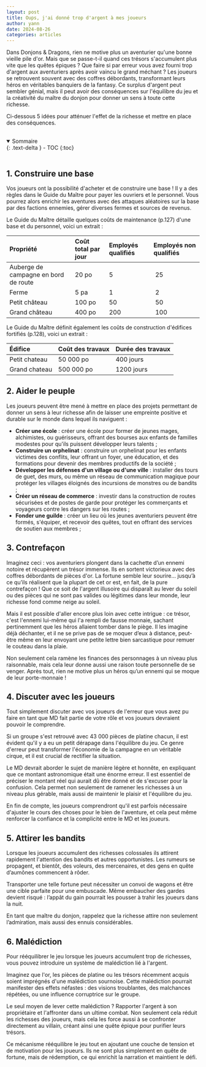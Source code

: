 ```yaml
---
layout: post
title: Oups, j'ai donné trop d'argent à mes joueurs
author: yann
date: 2024-08-26
categories: articles
---
```


Dans Donjons & Dragons, rien ne motive plus un aventurier qu'une bonne vieille pile d'or. Mais que se passe-t-il quand ces trésors s'accumulent plus vite que les quêtes épiques ? Que faire si par erreur vous avez fourni trop d'argent aux aventuriers après avoir vaincu le grand méchant ?
Les joueurs se retrouvent souvent avec des coffres débordants, transformant leurs héros en véritables banquiers de la fantasy. Ce surplus d'argent peut sembler génial, mais il peut avoir des conséquences sur l'équilibre du jeu et la créativité du maître du donjon pour donner un sens à toute cette richesse.

Ci-dessous 5 idées pour atténuer l'effet de la richesse et mettre en place des conséquences.

<br />

<details open markdown="block">
  <summary>
    Sommaire
  </summary>
  {: .text-delta }
- TOC
{:toc}
</details>

<br />

## 1. Construire une base

Vos joueurs ont la possibilité d'acheter et de construire une base ! Il y a des règles dans le Guide du Maître pour payer les ouvriers et le personnel. Vous pourrez alors enrichir les aventures avec des attaques aléatoires sur la base par des factions ennemies, gérer diverses fermes et sources de revenus.

Le Guide du Maître détaille quelques coûts de maintenance (p.127) d'une base et du personnel, voici un extrait :

| Propriété | Coût total par jour | Employés qualifiés | Employés non qualifiés |
|:---|:---|:---|:---|
| Auberge de campagne en bord de route | 20 po | 5 | 25 |
| Ferme | 5 pa | 1 | 2 |
| Petit château | 100 po | 50 | 50 |
| Grand château | 400 po | 200 | 100 |

Le Guide du Maître définit également les coûts de construction d'édifices fortifiés (p.128), voici un extrait :

| Édifice | Coût des travaux | Durée des travaux |
|:---|:---|:---|
| Petit chateau | 50 000 po | 400 jours |
| Grand chateau | 500 000 po | 1200 jours |


## 2. Aider le peuple

Les joueurs peuvent être mené à mettre en place des projets permettant de donner un sens à leur richesse afin de laisser une empreinte positive et durable sur le monde dans lequel ils naviguent :

 - **Créer une école** : créer une école pour former de jeunes mages, alchimistes, ou guérisseurs, offrant des bourses aux enfants de familles modestes pour qu'ils puissent développer leurs talents ;
 - **Construire un orphelinat** : construire un orphelinat pour les enfants victimes des conflits, leur offrant un foyer, une éducation, et des formations pour devenir des membres productifs de la société ;
 - **Développer les défenses d'un village ou d'une ville** :  installer des tours de guet, des murs, ou même un réseau de communication magique pour protéger les villages éloignés des incursions de monstres ou de bandits ;
 - **Créer un réseau de commerce** : investir dans la construction de routes sécurisées et de postes de garde pour protéger les commerçants et voyageurs contre les dangers sur les routes ;
 - **Fonder une guilde** : créer un lieu où les jeunes aventuriers peuvent être formés, s'équiper, et recevoir des quêtes, tout en offrant des services de soutien aux membres ;
   

## 3. Contrefaçon

Imaginez ceci : vos aventuriers plongent dans la cachette d’un ennemi notoire et récupèrent un trésor immense. Ils en sortent victorieux avec des coffres débordants de pièces d'or. La fortune semble leur sourire… jusqu’à ce qu’ils réalisent que la plupart de cet or est, en fait, de la pure contrefaçon ! Que ce soit de l'argent illusoire qui disparaît au lever du soleil ou des pièces qui ne sont pas valides ou légitimes dans leur monde, leur richesse fond comme neige au soleil.

Mais il est possible d'aller encore plus loin avec cette intrigue : ce trésor, c'est l'ennemi lui-même qui l'a rempli de fausse monnaie, sachant pertinemment que les héros allaient tomber dans le piège. Il les imagine déjà déchanter, et il ne se prive pas de se moquer d’eux à distance, peut-être même en leur envoyant une petite lettre bien sarcastique pour remuer le couteau dans la plaie.

Non seulement cela ramène les finances des personnages à un niveau plus raisonnable, mais cela leur donne aussi une raison toute personnelle de se venger. Après tout, rien ne motive plus un héros qu’un ennemi qui se moque de leur porte-monnaie !


## 4. Discuter avec les joueurs

Tout simplement discuter avec vos joueurs de l'erreur que vous avez pu faire en tant que MD fait partie de votre rôle et vos joueurs devraient pouvoir le comprendre.

Si un groupe s'est retrouvé avec 43 000 pièces de platine chacun, il est évident qu'il y a eu un petit dérapage dans l'équilibre du jeu. Ce genre d'erreur peut transformer l'économie de la campagne en un véritable cirque, et il est crucial de rectifier la situation.

Le MD devrait aborder le sujet de manière légère et honnête, en expliquant que ce montant astronomique était une énorme erreur. Il est essentiel de préciser le montant réel qui aurait dû être donné et de s'excuser pour la confusion. Cela permet non seulement de ramener les richesses à un niveau plus gérable, mais aussi de maintenir le plaisir et l'équilibre du jeu.

En fin de compte, les joueurs comprendront qu'il est parfois nécessaire d'ajuster le cours des choses pour le bien de l'aventure, et cela peut même renforcer la confiance et la complicité entre le MD et les joueurs.


## 5. Attirer les bandits

Lorsque les joueurs accumulent des richesses colossales ils attirent rapidement l'attention des bandits et autres opportunistes. Les rumeurs se propagent, et bientôt, des voleurs, des mercenaires, et des gens en quête d’aumônes commencent à rôder. 

Transporter une telle fortune peut nécessiter un convoi de wagons et être une cible parfaite pour une embuscade. 
Même embaucher des gardes devient risqué : l’appât du gain pourrait les pousser à trahir les joueurs dans la nuit. 

En tant que maître du donjon, rappelez que la richesse attire non seulement l’admiration, mais aussi des ennuis considérables.


## 6. Malédiction

Pour rééquilibrer le jeu lorsque les joueurs accumulent trop de richesses, vous pouvez introduire un système de malédiction lié à l'argent. 

Imaginez que l'or, les pièces de platine ou les trésors récemment acquis soient imprégnés d'une malédiction sournoise. Cette malédiction pourrait manifester des effets néfastes : des visions troublantes, des malchances répétées, ou une influence corruptrice sur le groupe.

Le seul moyen de lever cette malédiction ? Rapporter l'argent à son propriétaire et l'affronter dans un ultime combat. Non seulement cela réduit les richesses des joueurs, mais cela les force aussi à se confronter directement au villain, créant ainsi une quête épique pour purifier leurs trésors.

Ce mécanisme rééquilibre le jeu tout en ajoutant une couche de tension et de motivation pour les joueurs. Ils ne sont plus simplement en quête de fortune, mais de rédemption, ce qui enrichit la narration et maintient le défi.

